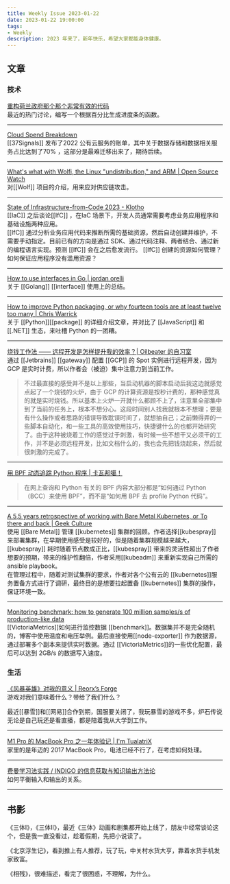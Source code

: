 ```yaml
---
title: Weekly Issue 2023-01-22
date: 2023-01-22 19:00:00
tags:
- Weekly
description: 2023 年来了，新年快乐，希望大家都能身体健康。
---
```



## 文章

### 技术

[重构荷兰政府那个那个非常有效的代码](https://colobu.com/2023/01/20/The-refactoring-of-the-%E2%80%9CVery-efficient-Code%E2%80%9D-from-Dutch-DigiD-App/)   
最近的热门讨论，编写一个根据百分比生成进度条的函数。

---



[Cloud Spend Breakdown](https://matt-rickard.com/cloud-spend-breakdown)   
[[37Signals]] 发布了2022 公有云服务的账单，其中关于数据存储和数据相关服务占比达到了70% ，这部分是最难迁移出来了，期待后续。

---

[What's what with Wolfi, the Linux "undistribution," and ARM | Open Source Watch](https://opensourcewatch.beehiiv.com/p/what-s-what-with-wolfi-the-linux-undistribution-and-arm)   
对[[Wolf]] 项目的介绍，用来应对供应链攻击。

---



[State of Infrastructure-from-Code 2023 - Klotho](https://klo.dev/state-of-infrastructure-from-code-2023/)   
[[IaC]] 之后谈论[[IfC]] ，在IaC 场景下，开发人员通常需要考虑业务应用程序和基础设施两种应用。  
[[IfC]] 通过分析业务应用代码来推断所需的基础资源，然后自动创建并维护，不需要手动指定。目前已有的方向是通过 SDK、通过代码注释、两者结合、通过新的编程语言实现。预测 [[IfC]] 会在之后愈发流行。
[[IfC]] 创建的资源如何管理？如何保证应用程序没有滥用资源？

---



[How to use interfaces in Go | jordan orelli](https://jordanorelli.com/post/32665860244/how-to-use-interfaces-in-go)   
关于 [[Golang]] [[interface]] 使用上的总结。

---

[How to improve Python packaging, or why fourteen tools are at least twelve too many | Chris Warrick](https://chriswarrick.com/blog/2023/01/15/how-to-improve-python-packaging/)   
关于 [[Python]][[package]] 的详细介绍文章，并对比了 [[JavaScript]] 和 [[.NET]] 生态，来吐槽 Python 的一团糟。

---

[烧钱工作法 —— 远程开发是怎样提升我的效率？| Oilbeater 的自习室](https://oilbeater.com/2023/01/15/how-remote-coding-improve-productivity/)   
通过 [[Jetbrains]] [[gateway]] 配置 [[GCP]] 的 Spot 实例进行远程开发，因为 GCP 是实时计费，所以作者会（被迫）集中注意力到当前工作。

> 不过最直接的感受并不是以上那些，当启动机器的脚本启动后我这边就感觉点起了一个烧钱的火炉，由于 GCP 的计算资源是按秒计费的，那种感觉真的就是实时烧钱。所以基本上火炉一开就什么都顾不上了，注意里全部集中到了当前的任务上，根本不想分心。这段时间别人找我就根本不想理；要是有什么操作或者思路的错误导致耽误时间了，就想抽自己；之前懒得弄的一些脚本自动化，和一些工具的高效使用技巧，快捷键什么的也都开始研究了。由于这种被烧着工作的感觉过于刺激，有时候一些不想干又必须干的工作，并不是必须远程开发，比如文档什么的，我也会先把钱烧起来，然后就很刺激的完成了。

---

[用 BPF 动态追踪 Python 程序 | 卡瓦邦噶！](https://www.kawabangga.com/posts/4894)   
> 在网上查询和 Python 有关的 BPF 内容大部分都是“如何通过 Python（BCC）来使用 BPF”，而不是“如何用 BPF 去 profile Python 代码”。

---

[A 5,5 years retrospective of working with Bare Metal Kubernetes, or To there and back | Geek Culture](https://medium.com/geekculture/a-retrospective-of-working-with-bare-metal-kubernetes-or-to-there-and-back-1868c0356eff)    
使用 [[Bare Metal]] 管理 [[kubernetes]] 集群的回顾。作者选择[[kubespray]] 来部署集群，在早期使用感受是较好的，但是随着集群规模越来越大，[[kubespray]] 耗时随着节点数成正比，[[kubespray]] 带来的灵活性超出了作者想要的预期，带来的维护性翻倍，作者采用[[kubeadm]] 来重新实现自己所需的 ansible playbook。  
在管理过程中，随着对测试集群的要求，作者对各个公有云的 [[kubernetes]]服务置备方式进行了调研，最终目的是想要拉起置备 [[kubernetes]] 集群的操作，保证环境一致。

---

[Monitoring benchmark: how to generate 100 million samples/s of production-like data](https://victoriametrics.com/blog/benchmark-100m/)     
[[VictoriaMetrics]]如何进行监控数据 [[benchmark]]。数据集并不是完全随机的，博客中使用温度和电压举例。最后直接使用[[node-exporter]] 作为数据源，通过部署多个副本来提供实时数据。通过 [[VictoriaMetrics]]的一些优化配置，最后可以达到 2GB/s 的数据写入速度。

### 生活

[《风暴英雄》对我的意义 | Reorx’s Forge](https://reorx.com/essays/2023/01/what-hots-means-to-me/)   
游戏对我们意味着什么？带给了我们什么？

最近[[暴雪]]和[[网易]]合作到期，国服要关闭了，我玩暴雪的游戏不多，炉石传说无论是自己玩还是看直播，都是陪着我从大学到工作。

---

[M1 Pro 的 MacBook Pro 之一年体验记 | I'm TualatriX](https://imtx.me/blog/one-year-experience-of-m1-pro-macbook-pro/)    
家里的是年迈的 2017 MacBook Pro，电池已经不行了，在考虑如何处理。

---

[费曼学习法实践 / INDIGO 的信息获取与知识输出方法论](https://www.indigox.me/feynman-technique-in-practice/)   
如何平衡输入和输出的关系。

---


## 书影


《三体Ⅰ》，《三体Ⅱ》，最近《三体》动画和剧集都开始上线了，朋友中经常谈论这个，但是我一直没看过，趁着假期，先把小说读了。

《北京浮生记》，看到推上有人推荐，玩了玩，中关村水货大亨，靠着水货手机发家致富。

《相残》，很难描述，看完了很困惑，不理解，为什么。

